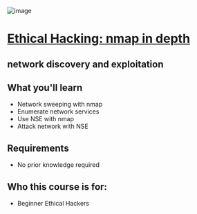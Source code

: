 ![image](https://user-images.githubusercontent.com/51442719/168425033-9633d9af-7bd0-41d8-837c-3d815e883d36.png)

# [Ethical Hacking: nmap in depth](https://www.udemy.com/course/ethical-hacking-nmap-in-depth/)
## network discovery and exploitation

## What you'll learn
- Network sweeping with nmap
- Enumerate network services
- Use NSE with nmap
- Attack network with NSE

## Requirements
- No prior knowledge required

## Who this course is for:
- Beginner Ethical Hackers
